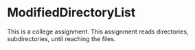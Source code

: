 # ModifiedDirectoryList
This is a college assignment. This assignment reads directories, subdirectories, until reaching the files.
